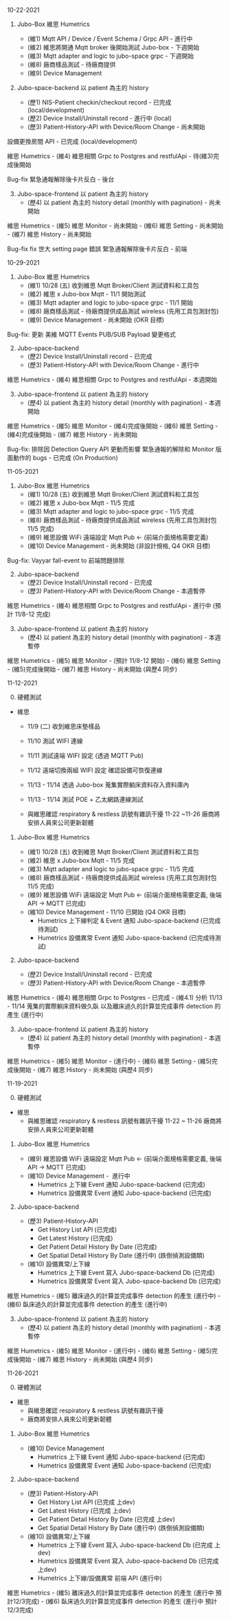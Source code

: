 10-22-2021

1. Jubo-Box
  維思 Humetrics
    - (維1) Mqtt API / Device / Event Schema / Grpc API - 進行中
    - (維2) 維思將開通 Mqtt broker 後開始測試 Jubo-box - 下週開始 
    - (維3) Mqtt adapter and logic to jubo-space grpc - 下週開始
    - (維8) 廠商樣品測試 - 待廠商提供
    - (維9) Device Management

2. Jubo-space-backend
  以 patient 為主的 history
    - (歷1) NIS-Patient checkin/checkout record - 已完成 (local/development)
    - (歷2) Device Install/Uninstall record - 進行中 (local)
    - (歷3) Patient-History-API with Device/Room Change - 尚未開始
  
  設備更換房間 API - 已完成 (local/development)

  維思 Humetrics
    - (維4) 維思相關 Grpc to Postgres and restfulApi - 待(維3)完成後開始

  Bug-fix
    緊急通報解除後卡片反白 - 後台


3. Jubo-space-frontend
  以 patient 為主的 history
    - (歷4) 以 patient 為主的 history detail (monthly with pagination) - 尚未開始

  維思 Humetrics
    - (維5) 維思 Monitor - 尚未開始
    - (維6) 維思 Setting - 尚未開始
    - (維7) 維思 History - 尚未開始

  Bug-fix
    fix 世大 setting page 錯誤
    緊急通報解除後卡片反白 - 前端


10-29-2021

1. Jubo-Box
  維思 Humetrics
    - (維1) 10/28 (五) 收到維思 Mqtt Broker/Client 測試資料和工具包
    - (維2) 維思 x Jubo-box Mqtt - 11/1 開始測試 
    - (維3) Mqtt adapter and logic to jubo-space grpc - 11/1 開始
    - (維8) 廠商樣品測試 - 待廠商提供成品測試 wireless (先用工具包測封包)
    - (維9) Device Management - 尚未開始 (OKR 目標)

  Bug-fix: 更新 美維 MQTT Events PUB/SUB Payload 變更格式

2. Jubo-space-backend
    - (歷2) Device Install/Uninstall record - 已完成
    - (歷3) Patient-History-API with Device/Room Change - 進行中

  維思 Humetrics
    - (維4) 維思相關 Grpc to Postgres and restfulApi - 本週開始

3. Jubo-space-frontend
  以 patient 為主的 history
    - (歷4) 以 patient 為主的 history detail (monthly with pagination) - 本週開始

  維思 Humetrics
    - (維5) 維思 Monitor - (維4)完成後開始
    - (維6) 維思 Setting - (維4)完成後開始
    - (維7) 維思 History - 尚未開始

  Bug-fix: 排除因 Detection Query API 更動而影響 緊急通報的解除和 Monitor 版面動作的 bugs - 已完成 (On Production)

11-05-2021

1. Jubo-Box
  維思 Humetrics
    - (維1) 10/28 (五) 收到維思 Mqtt Broker/Client 測試資料和工具包
    - (維2) 維思 x Jubo-box Mqtt - 11/5 完成 
    - (維3) Mqtt adapter and logic to jubo-space grpc - 11/5 完成
    - (維8) 廠商樣品測試 - 待廠商提供成品測試 wireless (先用工具包測封包 11/5 完成)
    - (維9) 維思設備 WiFi 遠端設定 Mqtt Pub <- (前端介面規格需要定義)
    - (維10) Device Management - 尚未開始 (非設計規格, Q4 OKR 目標)
  
  Bug-fix: Vayyar fall-event to 前端問題排除

2. Jubo-space-backend
    - (歷2) Device Install/Uninstall record - 已完成
    - (歷3) Patient-History-API with Device/Room Change - 本週暫停

  維思 Humetrics
    - (維4) 維思相關 Grpc to Postgres and restfulApi - 進行中 (預計 11/8-12 完成)

3. Jubo-space-frontend
  以 patient 為主的 history
    - (歷4) 以 patient 為主的 history detail (monthly with pagination) - 本週暫停

  維思 Humetrics
    - (維5) 維思 Monitor - (預計 11/8-12 開始)
    - (維6) 維思 Setting - (維5)完成後開始
    - (維7) 維思 History - 尚未開始 (與歷4 同步)

11-12-2021

0. 硬體測試 
  - 維思 
    + 11/9 (二) 收到維思床墊樣品
    + 11/10 測試 WIFI 連線
    + 11/11 測試遠端 WIFI 設定 (透過 MQTT Pub) 
    + 11/12 遠端切換兩組 WIFI 設定 確認設備可恢復連線
    + 11/13 - 11/14 透過 Jubo-box 蒐集實際躺床資料存入資料庫內 
    + 11/13 - 11/14 測試 POE + 乙太網路連線測試

    + 與維思確認 respiratory & restless 訊號有雜訊干擾 11-22 ~11-26 廠商將安排人員來公司更新韌體

1. Jubo-Box
  維思 Humetrics
    - (維1) 10/28 (五) 收到維思 Mqtt Broker/Client 測試資料和工具包
    - (維2) 維思 x Jubo-box Mqtt - 11/5 完成 
    - (維3) Mqtt adapter and logic to jubo-space grpc - 11/5 完成
    - (維8) 廠商樣品測試 - 待廠商提供成品測試 wireless (先用工具包測封包 11/5 完成)
    - (維9) 維思設備 WiFi 遠端設定 Mqtt Pub <- (前端介面規格需要定義, 後端 API -> MQTT 已完成)
    - (維10) Device Management - 11/10 已開始 (Q4 OKR 目標)
      + Humetrics 上下線判定 & Event 通知 Jubo-space-backend (已完成待測試)
      + Humetrics 設備異常 Event 通知 Jubo-space-backend (已完成待測試)

  
2. Jubo-space-backend
    - (歷2) Device Install/Uninstall record - 已完成
    - (歷3) Patient-History-API with Device/Room Change - 本週暫停

  維思 Humetrics
    - (維4) 維思相關 Grpc to Postgres - 已完成
    - (維4.1) 分析 11/13 - 11/14 蒐集的實際躺床資料做久臥 以及離床過久的計算並完成事件 detection 的產生 (進行中)

3. Jubo-space-frontend
  以 patient 為主的 history
    - (歷4) 以 patient 為主的 history detail (monthly with pagination) - 本週暫停

  維思 Humetrics
    - (維5) 維思 Monitor - (進行中)
    - (維6) 維思 Setting - (維5)完成後開始
    - (維7) 維思 History - 尚未開始 (與歷4 同步)


11-19-2021

0. 硬體測試 
  - 維思 
    + 與維思確認 respiratory & restless 訊號有雜訊干擾 11-22 ~ 11-26 廠商將安排人員來公司更新韌體

1. Jubo-Box
  維思 Humetrics
    - (維9) 維思設備 WiFi 遠端設定 Mqtt Pub <- (前端介面規格需要定義, 後端 API -> MQTT 已完成)
    - (維10) Device Management -  進行中
      + Humetrics 上下線 Event 通知 Jubo-space-backend (已完成)
      + Humetrics 設備異常 Event 通知 Jubo-space-backend (已完成)
  
2. Jubo-space-backend
    - (歷3) Patient-History-API 
      + Get History List API (已完成)
      + Get Latest History (已完成)
      + Get Patient Detail History By Date (已完成)
      + Get Spatial Detail History By Date (進行中) (跌倒偵測設備類)
    - (維10) 設備異常/上下線
      + Humetrics 上下線 Event 寫入 Jubo-space-backend Db (已完成)
      + Humetrics 設備異常 Event 寫入 Jubo-space-backend Db (已完成)

  維思 Humetrics
    - (維5) 離床過久的計算並完成事件 detection 的產生 (進行中)
    - (維6) 臥床過久的計算並完成事件 detection 的產生 (進行中)

3. Jubo-space-frontend
  以 patient 為主的 history
    - (歷4) 以 patient 為主的 history detail (monthly with pagination) - 本週暫停

  維思 Humetrics
    - (維5) 維思 Monitor - (進行中)
    - (維6) 維思 Setting - (維5)完成後開始
    - (維7) 維思 History - 尚未開始 (與歷4 同步)

11-26-2021

0. 硬體測試
  - 維思
    + 與維思確認 respiratory & restless 訊號有雜訊干擾
    + 廠商將安排人員來公司更新韌體
1. Jubo-Box
  維思 Humetrics
    - (維10) Device Management
      + Humetrics 上下線 Event 通知 Jubo-space-backend (已完成)
      + Humetrics 設備異常 Event 通知 Jubo-space-backend (已完成)

2. Jubo-space-backend
    - (歷3) Patient-History-API 
      + Get History List API (已完成 上dev)
      + Get Latest History (已完成 上dev)
      + Get Patient Detail History By Date (已完成 上dev)
      + Get Spatial Detail History By Date (進行中) (跌倒偵測設備類)
    - (維10) 設備異常/上下線
      + Humetrics 上下線 Event 寫入 Jubo-space-backend Db (已完成 上dev)
      + Humetrics 設備異常 Event 寫入 Jubo-space-backend Db (已完成 上dev)
      + Humetrics 上下線/設備異常 前端 API (進行中)

  維思 Humetrics
    - (維5) 離床過久的計算並完成事件 detection 的產生 (進行中 預計12/3完成)
    - (維6) 臥床過久的計算並完成事件 detection 的產生 (進行中 預計12/3完成)


